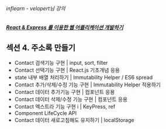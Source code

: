 ###### inflearn - velopert님 강의
##### [React & Express 를 이용한 웹 어플리케이션 개발하기](https://www.inflearn.com/course/react-%EA%B0%95%EC%A2%8C-velopert/)

## 섹션 4. 주소록 만들기
- Contact 검색기능 구현 | input, sort, filter
- Contact 선택기능 구현 | React.js 기초개념 응용
- state 내부 배열 처리하기 | Immutability Helper / ES6 spread
- Contact 추가/삭제/수정 기능 구현 | Immutability Helper 적용하기
- Contact 데이터 추가기능 구현 | 컴포넌트 응용
- Contact 데이터 삭제/수정 기능 구현 | 컴포넌트 응용
- Contact 엑스트라 기능 구현 i | KeyPress, ref
- Component LifeCycle API
- Contact 데이터 새로고침해도 유지하기 | localStorage




